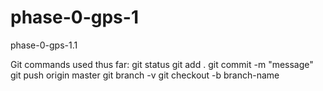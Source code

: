 phase-0-gps-1
=============

phase-0-gps-1.1

Git commands used thus far:
git status
git add .
git commit -m "message"
git push origin master
git branch -v
git checkout -b branch-name
